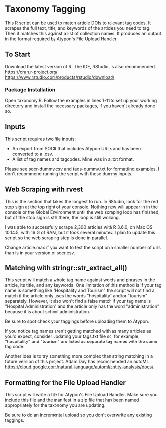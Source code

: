 # Taxonomy Tagging
This R script can be used to match article DOIs to relevant tag codes. It scrapes the full text, title, and keywords of the articles you need to tag. Then it matches this against a list of collection names. It produces an output in the format required by Atypon's File Upload Handler.

## To Start
Download the latest version of R. The IDE, RStudio, is also recommended. 
https://cran.r-project.org/
https://www.rstudio.com/products/rstudio/download/

### Package Installation
Open taxonomy.R. Follow the examples in lines 1-11 to set up your working directory and install the necessary packages, if you haven't already done so.

## Inputs
This script requires two file inputs: 
* An export from SOCR that includes Atypon URLs and has been converted to a .csv.
* A list of tag names and tagcodes. Mine was in a .txt format.

Please see socr-dummy.csv and tags-dummy.txt for formatting examples. I don't recommend running the script with these dummy inputs.

## Web Scraping with rvest
This is the section that takes the longest to run. In RStudio, look for the red stop sign at the top right of your console. Nothing new will appear in in the console or the Global Environment until the web scraping loop has finished, but of the stop sign is still there, the loop is still working.

I was able to successfully scrape 2,300 articles with R 3.6.0, on Mac OS 10.14.5, with 16 G of RAM, but it took several minutes. I plan to update this script so the web scraping step is done in parallel.

Change article.max if you want to test the script on a smaller number of urls than is in your version of socr.csv.

## Matching with stringr::str_extract_all()
This script will match a whole tag name against words and phrases in the article, its title, and any keywords. One limitation of this method is if your tag name is something like "Hospitality and Tourism" the script will not find a match if the article only uses the words "hospitality" and/or "tourism" separately. However, it also won't find a false match if your tag name is "Hospital Administration" and the article only has the word "administration" because it is about school administration. 

Be sure to spot check your taggings before uploading them to Atypon.

If you notice tag names aren't getting matched with as many articles as you'd expect, consider updating your tags.txt file so, for example, "hospitality" and "tourism" are listed as separate tag names with the same tag code. 

Another idea is to try something more complex than string matching in a future version of this project. Adam Day has recommended an autoML https://cloud.google.com/natural-language/automl/entity-analysis/docs/.

## Formatting for the File Upload Handler
This script will write a file for Atypon's File Upload Handler. Make sure you include this file and the manifest in a zip file that has been named appropriately for the taxonomy you are updating. 

Be sure to do an incremental upload so you don't overwrite any existing taggings.




